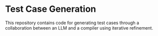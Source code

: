 # Test Case Generation

This repository contains code for generating test cases through a collaboration between an LLM and a compiler using iterative refinement. 